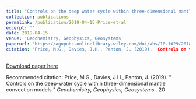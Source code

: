 ```yaml
---
title: "Controls on the deep water cycle within three‐dimensional mantle convection models"
collection: publications
permalink: /publication/2019-04-15-Price-et-al
excerpt: ''
date: 2019-04-15
venue: 'Geochemistry, Geophysics, Geosystems'
paperurl: 'https://agupubs.onlinelibrary.wiley.com/doi/abs/10.1029/2018GC008158'
citation: 'Price, M.G., Davies, J.H., Panton, J. (2019). 'Controls on the deep-water cycle within three-dimensional mantle convection models'  <i>Geochemistry, Geophysics, Geosystems </i>. 20'
---
```



[Download paper here](https://agupubs.onlinelibrary.wiley.com/doi/abs/10.1029/2018GC008158)

Recommended citation: Price, M.G., Davies, J.H., Panton, J. (2019). &quot; Controls on the deep-water cycle within three-dimensional mantle convection models &quot; <i>Geochemistry, Geophysics, Geosystems </i>. 20
